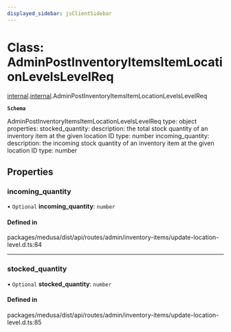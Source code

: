 ```yaml
---
displayed_sidebar: jsClientSidebar
---
```


# Class: AdminPostInventoryItemsItemLocationLevelsLevelReq

[internal](../modules/internal-8.md).[internal](../modules/internal-8.internal.md).AdminPostInventoryItemsItemLocationLevelsLevelReq

**`Schema`**

AdminPostInventoryItemsItemLocationLevelsLevelReq
type: object
properties:
  stocked_quantity:
    description: the total stock quantity of an inventory item at the given location ID
    type: number
  incoming_quantity:
    description: the incoming stock quantity of an inventory item at the given location ID
    type: number

## Properties

### incoming\_quantity

• `Optional` **incoming\_quantity**: `number`

#### Defined in

packages/medusa/dist/api/routes/admin/inventory-items/update-location-level.d.ts:84

___

### stocked\_quantity

• `Optional` **stocked\_quantity**: `number`

#### Defined in

packages/medusa/dist/api/routes/admin/inventory-items/update-location-level.d.ts:85
